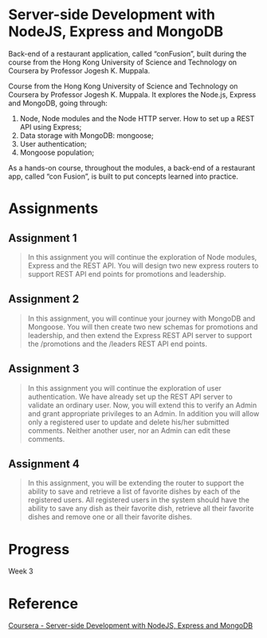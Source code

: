 # Server-side Development with NodeJS, Express and MongoDB
Back-end of a restaurant application, called “conFusion”, built during the course from the Hong Kong University of Science and Technology on Coursera by Professor Jogesh K. Muppala.

Course from the Hong Kong University of Science and Technology on Coursera by Professor Jogesh K. Muppala. It explores the Node.js, Express and MongoDB, going through: 

1. Node, Node modules and the Node HTTP server. How to set up a REST API using Express; 
2. Data storage with MongoDB: mongoose;
3. User authentication;
4. Mongoose population;

As a hands-on course, throughout the modules, a back-end of a restaurant app, called “con Fusion”, is built to put concepts learned into practice.  

# Assignments 

## Assignment 1

>  In this assignment you will continue the exploration of Node modules, Express and the REST API. You will design two new express routers to support REST API end points for promotions and leadership.

## Assignment 2

> In this assignment, you will continue your journey with MongoDB and Mongoose. You will then create two new schemas for promotions and leadership, and then extend the Express REST API server to support the /promotions and the /leaders REST API end points.

## Assignment 3

> In this assignment you will continue the exploration of user authentication. We have already set up the REST API server to validate an ordinary user. Now, you will extend this to verify an Admin and grant appropriate privileges to an Admin. In addition you will allow only a registered user to update and delete his/her submitted comments. Neither another user, nor an Admin can edit these comments.

## Assignment 4
> In this assignment, you will be extending the router to support the ability to save and retrieve a list of favorite dishes by each of the registered users. All registered users in the system should have the ability to save any dish as their favorite dish, retrieve all their favorite dishes and remove one or all their favorite dishes.

# Progress
Week 3

# Reference

[Coursera - Server-side Development with NodeJS, Express and MongoDB](https://www.coursera.org/learn/server-side-nodejs)
